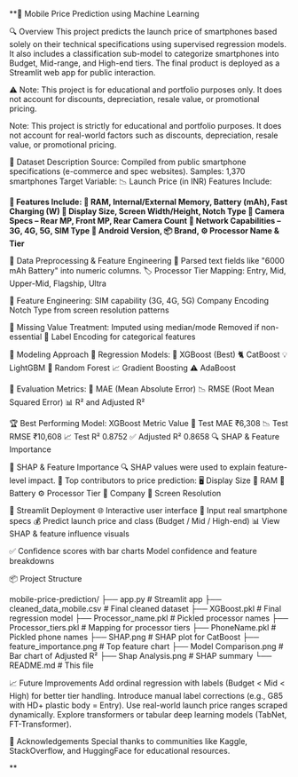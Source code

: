 **📱 Mobile Price Prediction using Machine Learning

🔍 Overview
This project predicts the launch price of smartphones based solely on their technical specifications using supervised regression models. It also includes a classification sub-model to categorize smartphones into Budget, Mid-range, and High-end tiers. The final product is deployed as a Streamlit web app for public interaction.

⚠️ Note: This project is for educational and portfolio purposes only. It does not account for discounts, depreciation, resale value, or promotional pricing.

Note: This project is strictly for educational and portfolio purposes. It does not account for real-world factors such as discounts, depreciation, resale value, or promotional pricing.

🧾 Dataset Description
Source: Compiled from public smartphone specifications (e-commerce and spec websites).
Samples: 1,370 smartphones
Target Variable: 📉 Launch Price (in INR)
Features Include:

**🔢 Features Include:
📶 RAM, Internal/External Memory, Battery (mAh), Fast Charging (W)
📱 Display Size, Screen Width/Height, Notch Type
📸 Camera Specs – Rear MP, Front MP, Rear Camera Count
📡 Network Capabilities – 3G, 4G, 5G, SIM Type
🤖 Android Version, 📦 Brand, ⚙️ Processor Name & Tier**


🧹 Data Preprocessing & Feature Engineering
🔄 Parsed text fields like "6000 mAh Battery" into numeric columns.
🏷️ Processor Tier Mapping:
Entry, Mid, Upper-Mid, Flagship, Ultra

🧠 Feature Engineering:
SIM capability (3G, 4G, 5G)
Company Encoding
Notch Type from screen resolution patterns

🧼 Missing Value Treatment:
Imputed using median/mode
Removed if non-essential
🔢 Label Encoding for categorical features

🧠 Modeling Approach
🧪 Regression Models:
🥇 XGBoost (Best)
🐈 CatBoost
💡 LightGBM
🌲 Random Forest
📈 Gradient Boosting
⚠️ AdaBoost

🧮 Evaluation Metrics:
🔢 MAE (Mean Absolute Error)
📉 RMSE (Root Mean Squared Error)
📊 R² and Adjusted R²

🏆 Best Performing Model: XGBoost
Metric	Value
🎯 Test MAE	₹6,308
📉 Test RMSE	₹10,608
📈 Test R²	0.8752
✅ Adjusted R²	0.8658
🔍 SHAP & Feature Importance

🧠 SHAP & Feature Importance
🔍 SHAP values were used to explain feature-level impact.
🥇 Top contributors to price prediction:
🖥️ Display Size
🧠 RAM
🔋 Battery
⚙️ Processor Tier
🏢 Company
📏 Screen Resolution

🚀 Streamlit Deployment
🌐 Interactive user interface
📱 Input real smartphone specs
💰 Predict launch price and class (Budget / Mid / High-end)
📊 View SHAP & feature influence visuals

✅ Confidence scores with bar charts
Model confidence and feature breakdowns

📦 Project Structure

mobile-price-prediction/
├── app.py                     # Streamlit app
├── cleaned_data_mobile.csv   # Final cleaned dataset
├── XGBoost.pkl               # Final regression model
├── Processor_name.pkl        # Pickled processor names
├── Processor_tiers.pkl       # Mapping for processor tiers
├── PhoneName.pkl             # Pickled phone names
├── SHAP.png                  # SHAP plot for CatBoost
├── feature_importance.png    # Top feature chart
├── Model Comparison.png      # Bar chart of Adjusted R²
├── Shap Analysis.png         # SHAP summary
└── README.md                 # This file

📈 Future Improvements
Add ordinal regression with labels (Budget < Mid < High) for better tier handling.
Introduce manual label corrections (e.g., G85 with HD+ plastic body = Entry).
Use real-world launch price ranges scraped dynamically.
Explore transformers or tabular deep learning models (TabNet, FT-Transformer).

🤝 Acknowledgements
Special thanks to communities like Kaggle, StackOverflow, and HuggingFace for educational resources.

**
